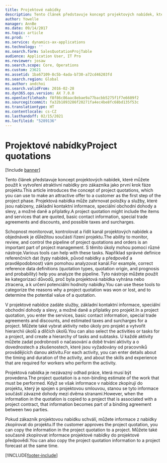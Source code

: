 ```yaml
---
title: Projektové nabídky
description: Tento článek představuje koncept projektových nabídek, které můžete použít k vytvoření atraktivní nabídky pro zákazníka jako první krok fáze projektu. Projektová nabídka může zahrnovat položky a služby, které jsou nabízeny, základní kontaktní informace, speciální obchodní dohody a slevy, a možné daně a příplatky.
author: Yowelle
manager: AnnBe
ms.date: 09/14/2017
ms.topic: article
ms.prod: ''
ms.service: dynamics-ax-applications
ms.technology: ''
ms.search.form: SalesQuotationProjTable
audience: Application User, IT Pro
ms.reviewer: josaw
ms.search.scope: Core, Operations
ms.custom: 23621
ms.assetid: 1ba67109-8c5b-4ada-b730-a72cd46203fd
ms.search.region: Global
ms.author: andchoi
ms.search.validFrom: 2016-02-28
ms.dyn365.ops.version: AX 7.0.0
ms.openlocfilehash: f8f86c86aac8ebae9a77bacbb5275f1f7e6609f2
ms.sourcegitcommit: fa32b1893286f20271fa4ec4be8fc68bd135f53c
ms.translationtype: HT
ms.contentlocale: cs-CZ
ms.lasthandoff: 02/15/2021
ms.locfileid: "5289136"
---
```

# <a name="project-quotations"></a><span data-ttu-id="0b3ff-104">Projektové nabídky</span><span class="sxs-lookup"><span data-stu-id="0b3ff-104">Project quotations</span></span>

[!include [banner](../includes/banner.md)]

<span data-ttu-id="0b3ff-105">Tento článek představuje koncept projektových nabídek, které můžete použít k vytvoření atraktivní nabídky pro zákazníka jako první krok fáze projektu.</span><span class="sxs-lookup"><span data-stu-id="0b3ff-105">This article introduces the concept of project quotations, which you can use to make an attractive offer to a customer as the first step of the project phase.</span></span> <span data-ttu-id="0b3ff-106">Projektová nabídka může zahrnovat položky a služby, které jsou nabízeny, základní kontaktní informace, speciální obchodní dohody a slevy, a možné daně a příplatky.</span><span class="sxs-lookup"><span data-stu-id="0b3ff-106">A project quotation might include the items and services that are quoted, basic contact information, special trade agreements and discounts, and possible taxes and surcharges.</span></span> 

<span data-ttu-id="0b3ff-107">Schopnost monitorovat, kontrolovat a řídit kanál projektových nabídek a objednávek je důležitou součástí řízení projektu.</span><span class="sxs-lookup"><span data-stu-id="0b3ff-107">The ability to monitor, review, and control the pipeline of project quotations and orders is an important part of project management.</span></span> <span data-ttu-id="0b3ff-108">S těmito úkoly mohou pomoci různé nástroje.</span><span class="sxs-lookup"><span data-stu-id="0b3ff-108">Various tools can help with these tasks.</span></span> <span data-ttu-id="0b3ff-109">Například správné definice referenčních dat (typy nabídek, původ nabídky a předpověď a pravděpodobnost) vám pomohou analyzovat kanál.</span><span class="sxs-lookup"><span data-stu-id="0b3ff-109">For example, correct reference data definitions (quotation types, quotation origin, and prognosis and probability) help you analyze the pipeline.</span></span> <span data-ttu-id="0b3ff-110">Tyto nástroje můžete použít ke kategorizaci důvodů, proč byla projektová nabídka vyhrána nebo ztracena, a k určení potenciální hodnoty nabídky.</span><span class="sxs-lookup"><span data-stu-id="0b3ff-110">You can use these tools to categorize the reasons why a project quotation was won or lost, and to determine the potential value of a quotation.</span></span> 

<span data-ttu-id="0b3ff-111">V projektové nabídce zadáte služby, základní kontaktní informace, speciální obchodní dohody a slevy, a možné daně a příplatky pro projekt.</span><span class="sxs-lookup"><span data-stu-id="0b3ff-111">In a project quotation, you enter the services, basic contact information, special trade agreements and discounts, and estimated taxes and surcharges for a project.</span></span> <span data-ttu-id="0b3ff-112">Můžete také vybrat aktivity nebo úkoly pro projekt a vytvořit hierarchii úkolů a dílčích úkolů.</span><span class="sxs-lookup"><span data-stu-id="0b3ff-112">You can also select the activities or tasks for a project, and create a hierarchy of tasks and subtasks.</span></span> <span data-ttu-id="0b3ff-113">U každé aktivity můžete zadat podrobnosti o načasování a době trvání aktivity a o dovednostech a zkušenostech, které jsou vyžadovány od pracovníků provádějících danou aktivitu.</span><span class="sxs-lookup"><span data-stu-id="0b3ff-113">For each activity, you can enter details about the timing and duration of the activity, and about the skills and experience that are required for workers who perform the activity.</span></span> 

<span data-ttu-id="0b3ff-114">Projektová nabídka je nezávazný odhad práce, která musí být provedena.</span><span class="sxs-lookup"><span data-stu-id="0b3ff-114">The project quotation is a non-binding estimate of the work that must be performed.</span></span> <span data-ttu-id="0b3ff-115">Když se však informace v nabídce zkopírují do projektu, který je spojen s projektovou smlouvou, stanou se tyto informace součástí závazné dohody mezi dvěma stranami.</span><span class="sxs-lookup"><span data-stu-id="0b3ff-115">However, when the information in the quotation is copied to a project that is associated with a project contract, that information becomes part of a binding agreement between two parties.</span></span> 

<span data-ttu-id="0b3ff-116">Pokud zákazník projektovou nabídku schválí, můžete informace z nabídky zkopírovat do projektu.</span><span class="sxs-lookup"><span data-stu-id="0b3ff-116">If the customer approves the project quotation, you can copy the information in the project quotation to a project.</span></span> <span data-ttu-id="0b3ff-117">Můžete také současně zkopírovat informace projektové nabídky do projektové předpovědi.</span><span class="sxs-lookup"><span data-stu-id="0b3ff-117">You can also copy the project quotation information to a project forecast at the same time.</span></span>





[!INCLUDE[footer-include](../includes/footer-banner.md)]